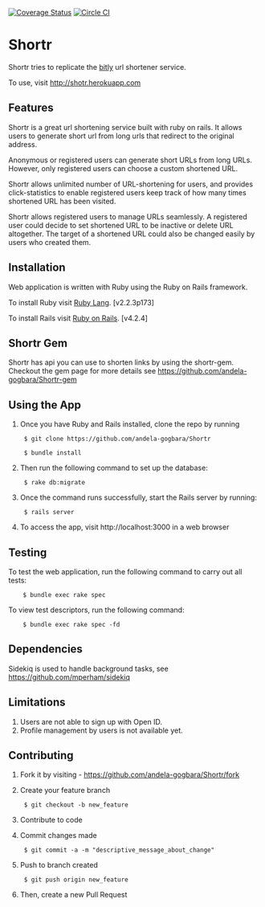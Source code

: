 [![Coverage Status](https://coveralls.io/repos/github/andela-gogbara/Shortr/badge.svg?branch=master)](https://coveralls.io/github/andela-gogbara/Shortr?branch=master)
[![Circle CI](https://circleci.com/gh/andela-gogbara/Shortr.svg?style=svg)](https://circleci.com/gh/andela-gogbara/Shortr)

# Shortr

Shortr tries to replicate the [bitly](https://www.bit.ly) url shortener service.

To use, visit http://shotr.herokuapp.com

## Features

Shortr is a great url shortening service built with ruby on rails. It allows users to generate short url from long urls that redirect to the original address.

Anonymous or registered users can generate short URLs from long URLs. However, only registered users can choose a custom shortened URL.

Shortr allows unlimited number of URL-shortening for users, and provides click-statistics to enable registered users keep track of how many times shortened URL has been visited.

Shortr allows registered users to manage URLs seamlessly. A registered user could decide to set shortened URL to be inactive or delete URL altogether. The target of a shortened URL could also be changed easily by users who created them.


## Installation
Web application is written with Ruby using the Ruby on Rails framework.

To install Ruby visit [Ruby Lang](https://www.ruby-lang.org). [v2.2.3p173]

To install Rails visit [Ruby on Rails](http://rubyonrails.org/). [v4.2.4]

## Shortr Gem
Shortr has api you can use to shorten links by using the shortr-gem. Checkout the gem page for more details
see https://github.com/andela-gogbara/Shortr-gem

## Using the App

1. Once you have Ruby and Rails installed, clone the repo by running

        $ git clone https://github.com/andela-gogbara/Shortr

        $ bundle install

3. Then run the following command to set up the database:

        $ rake db:migrate

4. Once the command runs successfully, start the Rails server by running:

        $ rails server

4. To access the app, visit http://localhost:3000 in a web browser

## Testing

To test the web application, run the following command to carry out all tests:

        $ bundle exec rake spec

To view test descriptors, run the following command:

        $ bundle exec rake spec -fd

## Dependencies
Sidekiq is used to handle background tasks, see https://github.com/mperham/sidekiq

## Limitations
1. Users are not able to sign up with Open ID.
2. Profile management by users is not available yet.

## Contributing

1. Fork it by visiting - https://github.com/andela-gogbara/Shortr/fork

2. Create your feature branch

        $ git checkout -b new_feature

3. Contribute to code

4. Commit changes made

        $ git commit -a -m "descriptive_message_about_change"

5. Push to branch created

        $ git push origin new_feature

6. Then, create a new Pull Request
